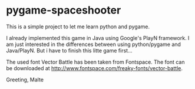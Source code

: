 pygame-spaceshooter
===================

This is a simple project to let me learn python and pygame.

I already implemented this game in Java using Google's PlayN framework. I am just interested in the 
differences between using python/pygame and Java/PlayN. But i have to finish this litte game first...

The used font Vector Battle has been taken from Fontspace.
The font can be downloaded at http://www.fontspace.com/freaky-fonts/vector-battle.


Greeting, Malte
